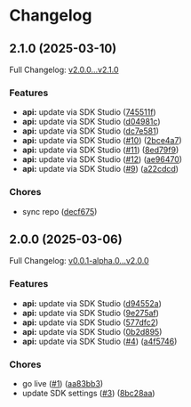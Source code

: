 # Changelog

## 2.1.0 (2025-03-10)

Full Changelog: [v2.0.0...v2.1.0](https://github.com/hubmapconsortium/entity-python-sdk/compare/v2.0.0...v2.1.0)

### Features

* **api:** update via SDK Studio ([745511f](https://github.com/hubmapconsortium/entity-python-sdk/commit/745511f37cbd08b7b9d5af300a0fc0f907a22fc7))
* **api:** update via SDK Studio ([d04981c](https://github.com/hubmapconsortium/entity-python-sdk/commit/d04981c7f0df8afaa46b1dc7519413193ac20a1a))
* **api:** update via SDK Studio ([dc7e581](https://github.com/hubmapconsortium/entity-python-sdk/commit/dc7e58169163792f30738a509f59b1bc4ab32127))
* **api:** update via SDK Studio ([#10](https://github.com/hubmapconsortium/entity-python-sdk/issues/10)) ([2bce4a7](https://github.com/hubmapconsortium/entity-python-sdk/commit/2bce4a70109691d493e721dce6587d6b62c20aa1))
* **api:** update via SDK Studio ([#11](https://github.com/hubmapconsortium/entity-python-sdk/issues/11)) ([8ed79f9](https://github.com/hubmapconsortium/entity-python-sdk/commit/8ed79f9addc6cdca46fd9970a1f0455efd737667))
* **api:** update via SDK Studio ([#12](https://github.com/hubmapconsortium/entity-python-sdk/issues/12)) ([ae96470](https://github.com/hubmapconsortium/entity-python-sdk/commit/ae9647032771635f7992ebf2db3b293221d069e3))
* **api:** update via SDK Studio ([#9](https://github.com/hubmapconsortium/entity-python-sdk/issues/9)) ([a22cdcd](https://github.com/hubmapconsortium/entity-python-sdk/commit/a22cdcdcb7960eca9d85ab76628e27a20fba09f7))


### Chores

* sync repo ([decf675](https://github.com/hubmapconsortium/entity-python-sdk/commit/decf675c6028669787586c654829ef185c56054c))

## 2.0.0 (2025-03-06)

Full Changelog: [v0.0.1-alpha.0...v2.0.0](https://github.com/hubmapconsortium/entity-python-sdk/compare/v0.0.1-alpha.0...v2.0.0)

### Features

* **api:** update via SDK Studio ([d94552a](https://github.com/hubmapconsortium/entity-python-sdk/commit/d94552ac4e2176660cc1ba9974f78f538f573d83))
* **api:** update via SDK Studio ([9e275af](https://github.com/hubmapconsortium/entity-python-sdk/commit/9e275af3101f33a64eb543f443d958f412fd412a))
* **api:** update via SDK Studio ([577dfc2](https://github.com/hubmapconsortium/entity-python-sdk/commit/577dfc2a37a6ee96e72528e4911bbac25abfea8b))
* **api:** update via SDK Studio ([0b2d895](https://github.com/hubmapconsortium/entity-python-sdk/commit/0b2d89517d19b5202572d58fd6f1908cee67a0e0))
* **api:** update via SDK Studio ([#4](https://github.com/hubmapconsortium/entity-python-sdk/issues/4)) ([a4f5746](https://github.com/hubmapconsortium/entity-python-sdk/commit/a4f57461c746f6592330a0a018a047f1727b8e40))


### Chores

* go live ([#1](https://github.com/hubmapconsortium/entity-python-sdk/issues/1)) ([aa83bb3](https://github.com/hubmapconsortium/entity-python-sdk/commit/aa83bb3ad87312752044fc17f6961b134a078a7e))
* update SDK settings ([#3](https://github.com/hubmapconsortium/entity-python-sdk/issues/3)) ([8bc28aa](https://github.com/hubmapconsortium/entity-python-sdk/commit/8bc28aad50a2effafb3252211fe0a5ef95d73ed9))
